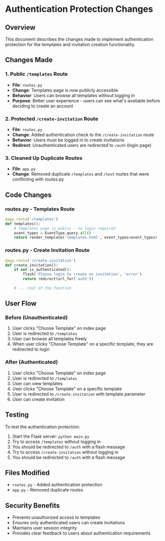 # Authentication Protection Changes

## Overview
This document describes the changes made to implement authentication protection for the templates and invitation creation functionality.

## Changes Made

### 1. Public `/templates` Route
- **File**: `routes.py`
- **Change**: Templates page is now publicly accessible
- **Behavior**: Users can browse all templates without logging in
- **Purpose**: Better user experience - users can see what's available before deciding to create an account

### 2. Protected `/create-invitation` Route
- **File**: `routes.py`
- **Change**: Added authentication check to the `/create-invitation` route
- **Behavior**: Users must be logged in to create invitations
- **Redirect**: Unauthenticated users are redirected to `/auth` (login page)

### 3. Cleaned Up Duplicate Routes
- **File**: `app.py`
- **Change**: Removed duplicate `/templates` and `/test` routes that were conflicting with routes.py

## Code Changes

### routes.py - Templates Route
```python
@app.route('/templates')
def templates():
    # Templates page is public - no login required
    event_types = EventType.query.all()
    return render_template('templates.html', event_types=event_types)
```

### routes.py - Create Invitation Route
```python
@app.route('/create-invitation')
def create_invitation():
    if not is_authenticated():
        flash('Please login to create an invitation', 'error')
        return redirect(url_for('auth'))
    
    # ... rest of the function
```

## User Flow

### Before (Unauthenticated)
1. User clicks "Choose Template" on index page
2. User is redirected to `/templates`
3. User can browse all templates freely
4. When user clicks "Choose Template" on a specific template, they are redirected to login

### After (Authenticated)
1. User clicks "Choose Template" on index page
2. User is redirected to `/templates`
3. User can view templates
4. User clicks "Choose Template" on a specific template
5. User is redirected to `/create-invitation` with template parameter
6. User can create invitation

## Testing

To test the authentication protection:

1. Start the Flask server: `python main.py`
2. Try to access `/templates` without logging in
3. You should be redirected to `/auth` with a flash message
4. Try to access `/create-invitation` without logging in
5. You should be redirected to `/auth` with a flash message

## Files Modified
- `routes.py` - Added authentication protection
- `app.py` - Removed duplicate routes

## Security Benefits
- Prevents unauthorized access to templates
- Ensures only authenticated users can create invitations
- Maintains user session integrity
- Provides clear feedback to users about authentication requirements
